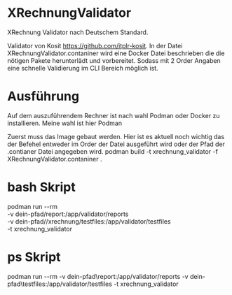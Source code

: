 # XRechnungValidator
XRechnung Validator nach Deutschem Standard. 

Validator von Kosit https://github.com/itplr-kosit.
In der Datei XRechnungValidator.contaniner wird eine Docker Datei beschrieben die die nötigen Pakete herunterlädt und vorbereitet.
Sodass mit 2 Order Angaben eine schnelle Validierung im CLI Bereich möglich ist.

#  Ausführung

Auf dem auszuführendem Rechner ist nach wahl Podman oder Docker zu installieren.
Meine wahl ist hier Podman

Zuerst muss das Image gebaut werden.
Hier ist es aktuell noch wichtig das der Befehel entweder im Order der Datei ausgeführt wird oder der Pfad der .contianer Datei angegeben wird.
podman build -t xrechnung_validator -f XRechnungValidator.contaniner .

# bash Skript
podman run --rm \
-v dein-pfad/report\:/app/validator/reports \
-v dein-pfad//xrechnung/testfiles\:/app/validator/testfiles \
-t xrechnung_validator 

# ps Skript
podman run --rm -v dein-pfad\report\:/app/validator/reports -v dein-pfad\testfiles\:/app/validator/testfiles -t xrechnung_validator 

